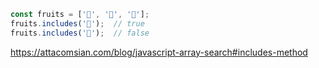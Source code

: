 ```javascript
const fruits = ['🍎', '🍊', '🍋'];
fruits.includes('🍊');  // true
fruits.includes('🍇');  // false
```
https://attacomsian.com/blog/javascript-array-search#includes-method
